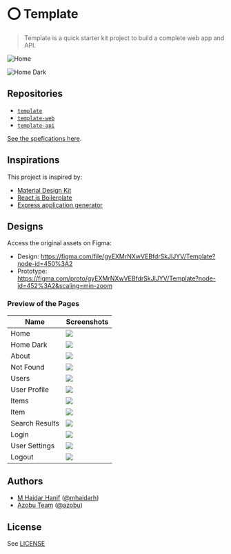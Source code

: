 # ⭕ Template

> Template is a quick starter kit project to build a complete web app and API.

![Home](screenshots/template-home.png)

![Home Dark](screenshots/template-home-dark.png)

## Repositories

- [`template`](https://github.com/azobu-projects/template)
- [`template-web`](https://github.com/azobu-projects/template-web)
- [`template-api`](https://github.com/azobu-projects/template-api)

[See the spefications here](./SPECIFICATIONS.md).

## Inspirations

This project is inspired by:

- [Material Design Kit](https://materialdesignkit.com)
- [React.js Boilerplate](https://reactboilerplate.com)
- [Express application generator](https://expressjs.com/en/starter/generator.html)

## Designs

Access the original assets on Figma:

- Design: https://figma.com/file/gyEXMrNXwVEBfdrSkJlJYV/Template?node-id=450%3A2
- Prototype: https://figma.com/proto/gyEXMrNXwVEBfdrSkJlJYV/Template?node-id=452%3A2&scaling=min-zoom

### Preview of the Pages

| Name           | Screenshots                                  |
| -------------- | -------------------------------------------- |
| Home           | ![](screenshots/template-home.jpg)           |
| Home Dark      | ![](screenshots/template-home-dark.jpg)      |
| About          | ![](screenshots/template-about.jpg)          |
| Not Found      | ![](screenshots/template-not-found.jpg)      |
| Users          | ![](screenshots/template-users.jpg)          |
| User Profile   | ![](screenshots/template-user-profile.jpg)   |
| Items          | ![](screenshots/template-items.jpg)          |
| Item           | ![](screenshots/template-item.jpg)           |
| Search Results | ![](screenshots/template-search-results.jpg) |
| Login          | ![](screenshots/template-login.jpg)          |
| User Settings  | ![](screenshots/template-user-settings.jpg)  |
| Logout         | ![](screenshots/template-logout.jpg)         |

## Authors

- [M Haidar Hanif](https://mhaidarhanif.com) ([@mhaidarh](https://github.com/mhaidarh))
- [Azobu Team](https://azobu.com) ([@azobu](https://github.com/azobu))

## License

See [LICENSE](./LICENSE)
